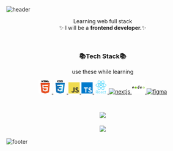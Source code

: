![header](https://capsule-render.vercel.app/api?type=waving&color=gradient&customColorList=6&height=200&section=header&text=Hello!%20Salut!%20안녕하세요!&fontSize=35&&animation=twinkling)


<p align="center">
Learning web full stack
<br>
✨ I will be a <b>frontend developer.</b>✨ 
</p>
<br>
<h3 align="center">📚Tech Stack📚</h3>
<p align="center">use these while learning
</p>
<p align="center"><a href="https://www.w3.org/html/" target="_blank" rel="noreferrer"> <img src="https://raw.githubusercontent.com/devicons/devicon/master/icons/html5/html5-original-wordmark.svg" alt="html5" width="35" height="35"/> </a><a href="https://www.w3schools.com/css/" target="_blank" rel="noreferrer"> <img src="https://raw.githubusercontent.com/devicons/devicon/master/icons/css3/css3-original-wordmark.svg" alt="css3" width="35" height="35"/> </a>  <a href="https://developer.mozilla.org/en-US/docs/Web/JavaScript" target="_blank" rel="noreferrer"> <img src="https://raw.githubusercontent.com/devicons/devicon/master/icons/javascript/javascript-original.svg" alt="javascript" width="30" height="30"/> </a> <a href="https://www.typescriptlang.org/" target="_blank" rel="noreferrer"> <img src="https://raw.githubusercontent.com/devicons/devicon/master/icons/typescript/typescript-original.svg" alt="typescript" width="30" height="30"/> </a> <a href="https://reactjs.org/" target="_blank" rel="noreferrer"> <img src="https://raw.githubusercontent.com/devicons/devicon/master/icons/react/react-original-wordmark.svg" alt="react" width="35" height="35"/> </a><a href="https://nextjs.org/" target="_blank" rel="noreferrer"> <img src="https://cdn.worldvectorlogo.com/logos/nextjs-2.svg" alt="nextjs" width="35" height="35"/> </a> <a href="https://nodejs.org" target="_blank" rel="noreferrer"> <img src="https://raw.githubusercontent.com/devicons/devicon/master/icons/nodejs/nodejs-original-wordmark.svg" alt="nodejs" width="35" height="35"/> </a> <a href="https://www.figma.com/" target="_blank" rel="noreferrer"> <img src="https://www.vectorlogo.zone/logos/figma/figma-icon.svg" alt="figma" width="30" height="30"/> </a> </p>
<br>
<p align="center">
<img src="https://github-readme-stats.vercel.app/api/top-langs/?username=m2jung&layout=compact"><br><br>
<img src="https://github-readme-stats.vercel.app/api?username=m2jung&show_icons=true">  
</p>
<!-- 	<div align="center">
	<img src="https://img.shields.io/badge/Java-purple?style=flat&logo=Java&logoColor=white" />
	<img src="https://img.shields.io/badge/OracleSQL-tomato?style=flat&logo=OracleSQL&logoColor=white" />
</div> -->





![footer](https://capsule-render.vercel.app/api?section=footer)


